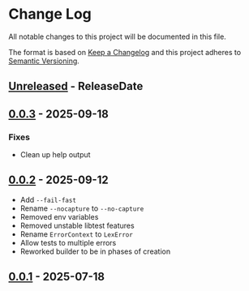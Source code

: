 # Change Log
All notable changes to this project will be documented in this file.

The format is based on [Keep a Changelog](https://keepachangelog.com/)
and this project adheres to [Semantic Versioning](https://semver.org/).

<!-- next-header -->
## [Unreleased] - ReleaseDate

## [0.0.3] - 2025-09-18

### Fixes

- Clean up help output

## [0.0.2] - 2025-09-12

- Add `--fail-fast`
- Rename `--nocapture` to `--no-capture`
- Removed env variables
- Removed unstable libtest features
- Rename `ErrorContext` to `LexError`
- Allow tests to multiple errors
- Reworked builder to be in phases of creation

## [0.0.1] - 2025-07-18

<!-- next-url -->
[Unreleased]: https://github.com/epage/pytest-rs/compare/libtest2-harness-v0.0.3...HEAD
[0.0.3]: https://github.com/epage/pytest-rs/compare/libtest2-harness-v0.0.2...libtest2-harness-v0.0.3
[0.0.2]: https://github.com/epage/pytest-rs/compare/libtest2-harness-v0.0.1...libtest2-harness-v0.0.2
[0.0.1]: https://github.com/rust-cli/argfile/compare/c96ef27899b410f9f154183989d4ccf60af27da6...libtest2-harness-v0.0.1

